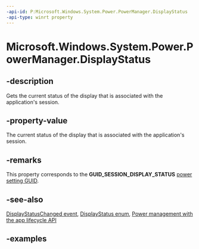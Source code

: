 ```yaml
---
-api-id: P:Microsoft.Windows.System.Power.PowerManager.DisplayStatus
-api-type: winrt property
---
```


# Microsoft.Windows.System.Power.PowerManager.DisplayStatus

<!--
public static Microsoft.Windows.System.Power.DisplayStatus DisplayStatus { get; }
-->


## -description

Gets the current status of the display that is associated with the application's session.

## -property-value

The current status of the display that is associated with the application's session.

## -remarks

This property corresponds to the **GUID_SESSION_DISPLAY_STATUS** [power setting GUID](/windows/win32/power/power-setting-guids).

## -see-also

[DisplayStatusChanged event](powermanager_displaystatuschanged.md), [DisplayStatus enum](displaystatus.md), [Power management with the app lifecycle API](/windows/apps/windows-app-sdk/applifecycle/applifecycle-power)

## -examples


